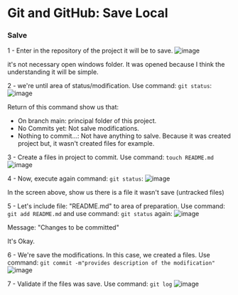 # Git and GitHub: Save Local


### Salve

1 - Enter in the repository of the project it will be to save.
![image](https://github.com/user-attachments/assets/a036232d-7e64-44e0-9024-989065193169)

it's not necessary open windows folder. It was opened because I think the understanding it will be simple.

2 - we're until area of status/modification. Use command:  ``` git status ```:
![image](https://github.com/user-attachments/assets/21ff81d3-c4a9-40f5-917b-07fabb09cd3e)

Return of this command show us that:
- On branch main: principal folder of this project.
- No Commits yet: Not salve modifications.
- Nothing to commit...: Not have anything to salve. Because it was created project but, it wasn't created files for example.

3 - Create a files in project to commit. Use command: ``` touch README.md ```
![image](https://github.com/user-attachments/assets/0f96d5ad-7152-4088-8ffb-0676b84c012c)

4 - Now, execute again command: ``` git status ```:
![image](https://github.com/user-attachments/assets/e1d99e79-2568-49fa-affa-05be6dea917c)

In the screen above, show us there is a file it wasn't save (untracked files)

5 - Let's include file: "README.md" to area of preparation. Use command: ``` git add README.md ``` and use command: ``` git status ``` again:
![image](https://github.com/user-attachments/assets/16820e9c-b263-4a18-af57-b209ccc93afc)

Message: "Changes to be committed"

It's Okay.

6 - We're save the modifications. In this case, we created a files. Use command: ``` git commit -m"provides description of the modification" ``` 
![image](https://github.com/user-attachments/assets/b6385cae-e8af-4b5e-8862-2416f399bfa1)

7 - Validate if the files was save. Use command: ``` git log ``` 
![image](https://github.com/user-attachments/assets/267e80c4-8332-4922-9bba-ea1e3c13f3ad)

